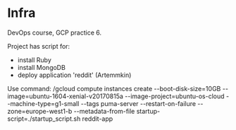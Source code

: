 Infra
=======


DevOps course, GCP practice 6.

Project has script for:
 - install Ruby
 - install MongoDB
 - deploy application 'reddit' (Artemmkin)

Use command:
/gcloud compute instances create --boot-disk-size=10GB --image=ubuntu-1604-xenial-v20170815a --image-project=ubuntu-os-cloud --machine-type=g1-small --tags puma-server --restart-on-failure --zone=europe-west1-b --metadata-from-file startup-script=./startup_script.sh reddit-app

